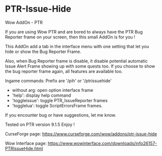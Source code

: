 # PTR-Issue-Hide
Wow AddOn - PTR

If you are using Wow PTR and are bored to always have the PTR Bug Reporter frame on your screen, then this small AddOn is for you !

This AddOn add a tab in the interface menu with one setting that let you hide or show the Bug Reporter Frame.

Also, when Bug Reporter frame is disable, it disable potential automatic Issue Alert Frame showing up with some quests too.
If you choose to show the bug reporter frame again, all features are available too.

Ingame commands:
Prefix are '/pih' or '/ptrissuehide'

- without arg: open option interface frame
- 'help': display help command
- 'toggleissue': toggle PTR_IssueReporter frames
- 'togglelua': toggle ScriptErrorsFrame frames.

If you encounter bug or have suggestions, let me know.

Tested on PTR version 9.1.5
Enjoy !

CurseForge page:
https://www.curseforge.com/wow/addons/ptr-issue-hide

Wow Interface page:
https://www.wowinterface.com/downloads/info26157-PTRIssueHide.html

